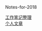 
Notes-for-2018

[工作笔记整理](https://segmentfault.com/u/lyon_5a0bef4996d68/notes)  
[个人文章](https://segmentfault.com/u/lyon_5a0bef4996d68/articles)

